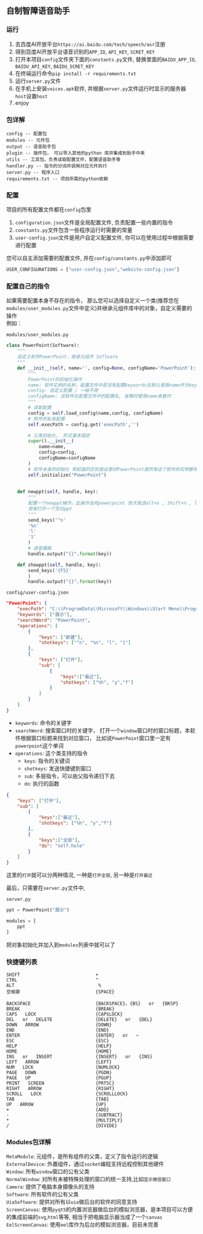## 自制智障语音助手  

### 运行  
1. 去百度AI开放平台`https://ai.baidu.com/tech/speech/asr`注册  
2. 得到百度AI开放平台语音识别的`APP_ID`, `API_KEY`, `SCRET_KEY`
3. 打开本项目`config`文件夹下面的`constants.py`文件, 替换里面的`BAIDU_APP_ID`, `BAIDU_API_KEY`, `BAIDU_SCRET_KEY`
4. 在终端运行命令`pip install -r requirements.txt`
5. 运行`server.py`文件  
6. 在手机上安装`voices.apk`软件, 并根据`server.py`文件运行时显示的服务器`host`设置`host`  
7. enjoy

### 包详解  
```
config -- 配置包
modules -- 元件包  
output -- 语音助手包  
plugin -- 插件包， 可以导入其他的python 库并集成到助手中来
utils -- 工具包，负责读取配置文件，配置语音助手等  
handler.py -- 指令的分词并调用对应元件执行
server.py -- 程序入口  
requirements.txt -- 项目所需的python依赖  
```

### 配置  
项目的所有配置文件都在`config`包里

1. `configuration.json`文件是全局配置文件, 负责配置一些内置的指令  
2. `constants.py`文件包含一些程序运行时需要的常量  
3. `user-config.json`文件是用户自定义配置文件, 你可以在使用过程中根据需要进行配置  

您可以自主添加需要的配置文件, 并在`config/constants.py`中添加即可  
```python  
USER_CONFIGURATIONS = ["user-config.json","website-config.json"]
```

### 配置自己的指令  
如果需要配置本身不存在的指令， 那么您可以选择自定义一个类(推荐您在`modules/user_modules.py`文件中定义)并继承元组件库中的对象，自定义需要的操作  
例如：  

`modules/user_modules.py`  
```python  
class PowerPoint(Software):
    """
    自定义软件PowerPoint，继承元组件 Software
    """
    def __init__(self, name='', config=None, configName='PowerPoint'):
        """
        PowerPoint的初始化操作
        name: 软件实例的名称，配置文件中若没有配置keywords在默认使用name作为keyword
        config: 自定义配置 / 一般不用
        configName: 该软件在配置文件中的配置名, 省略时使用name来替代
        """
        # 读取配置
        config = self.load_config(name,config, configName)
        # 软件的私有配置
        self.execPath = config.get('execPath','')

        # 父类初始化， 形式基本固定 
        super().__init__(
            name=name,
            config=config,
            configName=configName
        )
        # 软件本身的初始化 和前面的区别是这里的PowerPoint是所有这个软件的实例都有的配置
        self.initialize("PowerPoint")
    
    
    def newppt(self, handle, key):
        """
        配置一个newppt操作，此操作会向powerpoint 依次发送alt+n , Shift+n , l , 1指令
        用来打开一个空白ppt
        """
        send_keys('^n'
        '%n'
        'l'
        '1'
        )
        # 语音播报
        handle.output("{}".format(key))

    def showppt(self, handle, key):
        send_keys('{F5}'
        )
        handle.output("{}".format(key))
```

`config/user-config.json`
```json
"PowerPoint": {
    "execPath": "C:\\ProgramData\\Microsoft\\Windows\\Start Menu\\Programs\\PowerPoint.lnk",
    "keywords": ["展示"],
    "searchWord": "PowerPoint",
    "operations": [
        {
            "keys": ["新建"],
            "shotkeys": ["^n", "%n", "l", "1"]
        },
        {
            "keys": ["打开"],
            "sub": [
                {
                    "keys":["最近"],
                    "shotkeys": ["%h", "y","f"]
                }
            ]
        }
    ]
}
```

- `keywords`: 命令的关键字  
- `searchWord`: 搜索窗口时的关键字， 打开一个`window`窗口时的窗口标题，本软件根据窗口标题来找到对应窗口， 比如说`PowerPoint`窗口里一定有`powerpoint`这个单词  
- `operations`: 这个类支持的指令  
    - `keys`: 指令的关键词  
    - `shotkeys`: 发送快捷键到窗口  
    - `sub`: 多层指令，可以由父指令递归下去
    - `do`: 执行的函数

```json
{
    "keys": ["打开"],
    "sub": [
        {
            "keys":["最近"],
            "shotkeys": ["%h", "y","f"]
        },
        {
            "keys":["全部"],
            "do": "self.hole"
        }
    ]
}
```
这里的`打开`就可以分两种情况, 一种是`打开全部`, 另一种是`打开最近`  

最后，只需要在`server.py`文件中,

`server.py`
```python 
ppt = PowerPoint("展示")

modules = [
    ppt
]
```
把对象初始化并加入到`modules`列表中就可以了

### 快捷键列表  
```
SHIFT                            +      
CTRL                             ^      
ALT                               %
空格键                            {SPACE}

BACKSPACE                        {BACKSPACE}、{BS}   or   {BKSP}      
BREAK                            {BREAK}      
CAPS   LOCK                      {CAPSLOCK}      
DEL   or   DELETE                {DELETE}   or   {DEL}      
DOWN   ARROW                     {DOWN}      
END                              {END}      
ENTER                            {ENTER}   or   ~      
ESC                              {ESC}      
HELP                             {HELP}      
HOME                             {HOME}      
INS   or   INSERT                {INSERT}   or   {INS}      
LEFT   ARROW                     {LEFT}      
NUM   LOCK                       {NUMLOCK}      
PAGE   DOWN                      {PGDN}      
PAGE   UP                        {PGUP}      
PRINT   SCREEN                   {PRTSC}      
RIGHT   ARROW                    {RIGHT}      
SCROLL   LOCK                    {SCROLLLOCK}      
TAB                              {TAB}      
UP   ARROW                       {UP}     
+                                {ADD}      
-                                {SUBTRACT}      
*                                {MULTIPLY}      
/                                {DIVIDE}
```

### Modules包详解  

`MetaModule`: 元组件，是所有组件的父类，定义了指令运行的逻辑  
`ExternalDevice`: 外置组件，通过`socket`编程支持远程控制其他硬件  
`Window`: 所有`window`窗口的公有父类  
`NormalWindow`: 对所有未被特殊处理的窗口的统一支持,比如`显示微信窗口`  
`Camera`: 提供了电脑本身摄像头的支持  
`Software`: 所有软件的公有父类  
`UiaSoftware`: 提供对所有以`uia`做后台的软件的同意支持  
`ScreenCanvas`: 使用`pyqt5`的内置浏览器做后台的模拟浏览器，是本项目可以方便的集成前端的`svg`,`html`等等, 相当于把电脑显示器当成了一个`canvas`  
`EelScreenCanvas`: 使用`eel`库作为后台的模拟浏览器，目前未完善  
